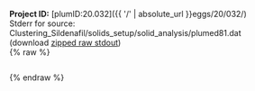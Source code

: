 **Project ID:** [plumID:20.032]({{ '/' | absolute_url }}eggs/20/032/)  
Stderr for source:  Clustering_Sildenafil/solids_setup/solid_analysis/plumed81.dat   
(download [zipped raw stdout](plumed81.dat.plumed.stdout.txt.zip))  
{% raw %}
<pre>
</pre>
{% endraw %}
